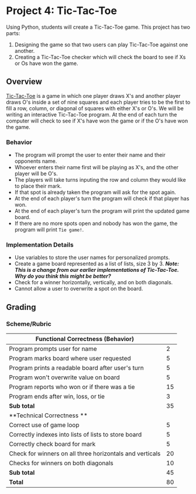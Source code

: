 # Project 4: Tic-Tac-Toe

Using Python, students will create a Tic-Tac-Toe game. This project has two parts: 
1. Designing the game so that two users can play Tic-Tac-Toe against one another.
2. Creating a Tic-Tac-Toe checker which will check the board to see if Xs or Os have won the game. 

## Overview
[Tic-Tac-Toe](http://www.merriam-webster.com/dictionary/tic-tac-toe) is a game in which one player draws X's and another player draws O's inside a set of nine squares and each player tries to be the first to fill a row, column, or diagonal of squares with either X's or O's. We will be writing an interactive Tic-Tac-Toe program. At the end of each turn the computer will check to see if X's have won the game or if the O's have won the game. 

### Behavior
* The program will prompt the user to enter their name and their opponents name. 
* Whoever enters their name first will be playing as X's, and the other player will be O's. 
* The players will take turns inputing the row and column they would like to place their mark. 
* If that spot is already taken the program will ask for the spot again. 
* At the end of each player's turn the program will check if that player has won.
* At the end of each player's turn the program will print the updated game board.
* If there are no more spots open and nobody has won the game, the program will print `Tie game!`.

### Implementation Details
* Use variables to store the user names for personalized prompts.
* Create a game board represented as a list of lists, size 3 by 3. 
***Note: This is a change from our earlier implementations of Tic-Tac-Toe. Why do you think this might be better?***
* Check for a winner horizontally, vertically, and on both diagonals.
* Cannot allow a user to overwrite a spot on the board.

## Grading 
### Scheme/Rubric
| **Functional Correctness (Behavior)**                                |     |
| --------------------------------------------------------------- |-----|
| Program prompts user for name | 2   |
| Program marks board where user requested| 5|
| Program prints a readable board after user's turn| 5|
| Program won't overwrite value on board | 5   |
| Program reports who won or if there was a tie             | 15  |
| Program ends after win, loss, or tie       | 3  |
| **Sub total**                                                   | 35  |
| **Technical Correctness   **                                    |     |
| Correct use of game loop                                        | 5  |
| Correctly indexes into lists of lists to store board            | 5  |
| Correctly check board for mark                                  | 5  |
| Check for winners on all three horizontals and verticals        | 20  |
| Checks for winners on both diagonals                            | 10  |
| **Sub total**                                                   | 45  |
| **Total**                                                       | 80 |


